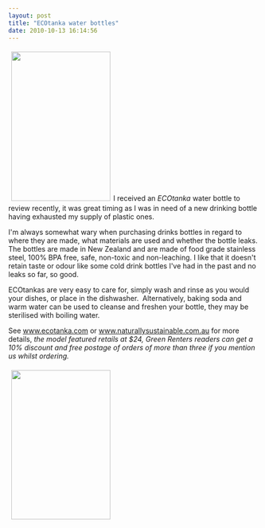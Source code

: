 ```yaml
---
layout: post
title: "ECOtanka water bottles"
date: 2010-10-13 16:14:56
---
```


<p style="text-align: left;">
  <a href="http://www.greenrenters.org/wp-content/uploads/2010/10/DSC0011.jpg"><img class="alignleft size-medium wp-image-2273" style="border: 0pt none; margin: 6px;" title="_DSC0011" src="/sites/default/files/images/DSC0011-199x300.jpg" alt="" width="199" height="300" /></a>I received an <em>ECOtanka</em> water bottle to review recently, it was great timing as I was in need of a new drinking bottle having exhausted my supply of plastic ones.
</p>

I'm always somewhat wary when purchasing drinks bottles in regard to where they are made, what materials are used and whether the bottle leaks. The bottles are made in New Zealand and are made of food grade stainless steel, 100% BPA free, safe, non-toxic and non-leaching. I like that it doesn't retain taste or odour like some cold drink bottles I've had in the past and no leaks so far, so good.

<p style="text-align: left;">
  ECOtankas are very easy to care for, simply wash and rinse as you would your dishes, or place in the dishwasher.  Alternatively, baking soda and warm water can be used to cleanse and freshen your bottle, they may be sterilised with boiling water.
</p>

<p style="text-align: left;">
  See <a href="http://www.ecotanka.com" target="_blank">www.ecotanka.com</a> or <a href="http://www.naturallysustainable.com.au" target="_blank">www.naturallysustainable.com.au</a> for more details, <em>the model featured retails at $24, Green Renters readers can get a 10% discount and free postage of orders of more than three if you mention us whilst ordering.</em>
</p>

<p style="text-align: left;">
  <a href="http://www.greenrenters.org/wp-content/uploads/2010/10/DSC0010.jpg"><img class="size-medium wp-image-2274 alignnone" style="border: 0pt none; margin: 6px;" title="_DSC0010" src="/sites/default/files/images/DSC0010-199x300.jpg" alt="" width="199" height="300" /></a>
</p>